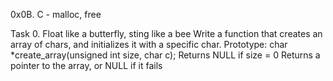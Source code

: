 0x0B. C - malloc, free

Task 0. Float like a butterfly, sting like a bee
Write a function that creates an array of chars, and initializes it with a specific char.
      Prototype: char *create_array(unsigned int size, char c);
      Returns NULL if size = 0
      Returns a pointer to the array, or NULL if it fails
